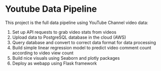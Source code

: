# Youtube Data Pipeline

This project is the full data pipeline using YouTube Channel video data:

1. Set up API requests to grab video stats from videos
2. Upload data to PostgreSQL database in the cloud (AWS)
3. Query database and convert to correct data format for data processing
4. Build simple linear regression model to predict video comment count according to video view count
5. Build nice visuals using Seaborn and plotly packages
6. Deploy as webapp using Flask framework
